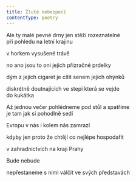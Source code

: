 ```yaml
---
title: Žluté nebezpečí
contentType: poetry
---
```


<section>

Ale ty malé pevné drny jen stěží rozeznatelné  
při pohledu na letní krajinu

v horkem vysušené trávě

no ano jsou to oni jejich přízračné prdelky

dým z jejich cigaret je cítit senem jejich ohýnků

diskrétně doutnajících ve stepi která se vejde  
do kukátka

Až jednou večer pohlédneme pod stůl a spatříme  
je tam jak si pohodlně sedí

Evropu v nás i kolem nás zamrazí

kdyby jen proto že chtějí co nejlépe hospodařit

v zahradnictvích na kraji Prahy

Bude nebude

nepřestaneme s nimi válčit ve svých představách

</section>

